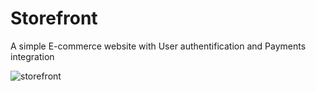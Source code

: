 # Storefront
A simple E-commerce website with User authentification and Payments integration

![storefront](https://github.com/BoampongEthiel4742/Storefront/assets/139574409/ddc19834-c128-4352-a7a2-4bbd0f85b6e9)
